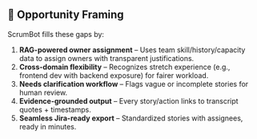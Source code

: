 ## 🎯 Opportunity Framing

ScrumBot fills these gaps by:

1. **RAG-powered owner assignment** – Uses team skill/history/capacity data to assign owners with transparent justifications.
2. **Cross-domain flexibility** – Recognizes stretch experience (e.g., frontend dev with backend exposure) for fairer workload.
3. **Needs clarification workflow** – Flags vague or incomplete stories for human review.
4. **Evidence-grounded output** – Every story/action links to transcript quotes + timestamps.
5. **Seamless Jira-ready export** – Standardized stories with assignees, ready in minutes.
